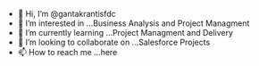 - 👋 Hi, I’m @gantakrantisfdc
- 👀 I’m interested in ...Business Analysis and Project Managment
- 🌱 I’m currently learning ...Project Managment and Delivery 
- 💞️ I’m looking to collaborate on ...Salesforce Projects
- 📫 How to reach me ...here

<!---
gantakrantisfdc/gantakrantisfdc is a ✨ special ✨ repository because its `README.md` (this file) appears on your GitHub profile.
You can click the Preview link to take a look at your changes.
--->
